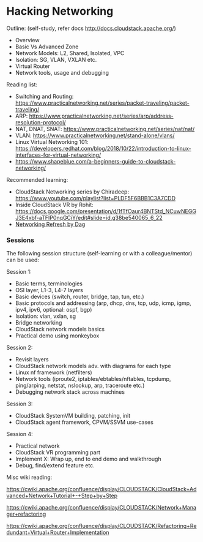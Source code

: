 # Hacking Networking

Outline: (self-study, refer docs http://docs.cloudstack.apache.org/)

  - Overview
  - Basic Vs Advanced Zone
  - Network Models: L2, Shared, Isolated, VPC
  - Isolation: SG, VLAN, VXLAN etc.
  - Virtual Router
  - Network tools, usage and debugging

Reading list:
- Switching and Routing: https://www.practicalnetworking.net/series/packet-traveling/packet-traveling/
- ARP: https://www.practicalnetworking.net/series/arp/address-resolution-protocol/
- NAT, DNAT, SNAT: https://www.practicalnetworking.net/series/nat/nat/
- VLAN: https://www.practicalnetworking.net/stand-alone/vlans/
- Linux Virtual Networking 101: https://developers.redhat.com/blog/2018/10/22/introduction-to-linux-interfaces-for-virtual-networking/
- https://www.shapeblue.com/a-beginners-guide-to-cloudstack-networking/

Recommended learning:
- CloudStack Networking series by Chiradeep: https://www.youtube.com/playlist?list=PLDF5F6BBB1C3A7CDD
- Inside CloudStack VR by Rohit: https://docs.google.com/presentation/d/1fTfOaur4BNTStd_NCuwNEGGJ3E4xbf-aTFIP0nqGCiY/edit#slide=id.g38be540065_6_22
- [Networking Refresh by Dag](primer/networking-refresh.pdf)

### Sessions

The following session structure (self-learning or with a colleague/mentor) can be used:

Session 1:
- Basic terms, terminologies
- OSI layer, L1-3, L4-7 layers
- Basic devices (switch, router, bridge, tap, tun, etc.)
- Basic protocols and addressing (arp, dhcp, dns, tcp, udp, icmp, igmp, ipv4, ipv6, optional: ospf, bgp)
- Isolation: vlan, vxlan, sg
- Bridge networking
- CloudStack network models basics
- Practical demo using monkeybox

Session 2:
- Revisit layers
- CloudStack network models adv. with diagrams for each type
- Linux nf framework (netfilters)
- Network tools (iproute2, iptables/ebtables/nftables, tcpdump, ping/arping, netstat, nslookup, arp, traceroute etc.)
- Debugging network stack across machines

Session 3:
- CloudStack SystemVM building, patching, init
- CloudStack agent framework, CPVM/SSVM use-cases

Session 4:
- Practical network
- CloudStack VR programming part
- Implement X: Wrap up, end to end demo and walkthrough
- Debug, find/extend feature etc.

Misc wiki reading:

https://cwiki.apache.org/confluence/display/CLOUDSTACK/CloudStack+Advanced+Network+Tutorial+-+Step+by+Step

https://cwiki.apache.org/confluence/display/CLOUDSTACK/Network+Manager+refactoring

https://cwiki.apache.org/confluence/display/CLOUDSTACK/Refactoring+Redundant+Virtual+Router+Implementation
